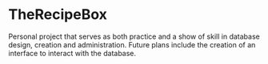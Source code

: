 # TheRecipeBox
 Personal project that serves as both practice and a show of skill in database design, creation and administration. Future plans include the creation of an interface to interact with the database.
